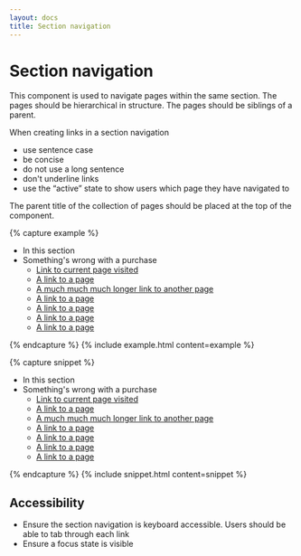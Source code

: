 ```yaml
---
layout: docs
title: Section navigation
---
```


# Section navigation

This component is used to navigate pages within the same section. The pages should be hierarchical in structure. The pages should be siblings of a parent.

When creating links in a section navigation

- use sentence case
- be concise
- do not use a long sentence
- don't underline links
- use the “active” state to show users which page they have navigated to

The parent title of the collection of pages should be placed at the top of the component.


{% capture example %}
<ul class="o-list o-list--flat-recursive c-section-nav">
  <li class="c-section-nav__before">In this section</li>
  <li class="c-section-nav__section">
    <span class="c-section-nav__section-heading">Something's wrong with a purchase</span>
    <ul class="c-section-nav__section-items">
      <li class="c-section-nav__section-item c-section-nav__section-item--active"><a href="#">Link to current page visited</a></li>
      <li class="c-section-nav__section-item"><a href="#">A link to a page</a></li>
      <li class="c-section-nav__section-item"><a href="#">A much much much longer link to another page</a></li>
      <li class="c-section-nav__section-item"><a href="#">A link to a page</a></li>
      <li class="c-section-nav__section-item"><a href="#">A link to a page</a></li>
      <li class="c-section-nav__section-item"><a href="#">A link to a page</a></li>
      <li class="c-section-nav__section-item"><a href="#">A link to a page</a></li>
    </ul>
  </li>
</ul>
{% endcapture %}
{% include example.html content=example %}

{% capture snippet %}
<ul class="o-list o-list--flat-recursive c-section-nav">
  <li class="c-section-nav__before">In this section</li>
  <li class="c-section-nav__section">
    <span class="c-section-nav__section-heading">Something's wrong with a purchase</span>
    <ul class="c-section-nav__section-items">
      <li class="c-section-nav__section-item c-section-nav__section-item--active"><a href="#">Link to current page visited</a></li>
      <li class="c-section-nav__section-item"><a href="#">A link to a page</a></li>
      <li class="c-section-nav__section-item"><a href="#">A much much much longer link to another page</a></li>
      <li class="c-section-nav__section-item"><a href="#">A link to a page</a></li>
      <li class="c-section-nav__section-item"><a href="#">A link to a page</a></li>
      <li class="c-section-nav__section-item"><a href="#">A link to a page</a></li>
      <li class="c-section-nav__section-item"><a href="#">A link to a page</a></li>
    </ul>
  </li>
</ul>
{% endcapture %}
{% include snippet.html content=snippet %}

## Accessibility
- Ensure the section navigation is keyboard accessible. Users should be able to tab through each link
- Ensure a focus state is visible
